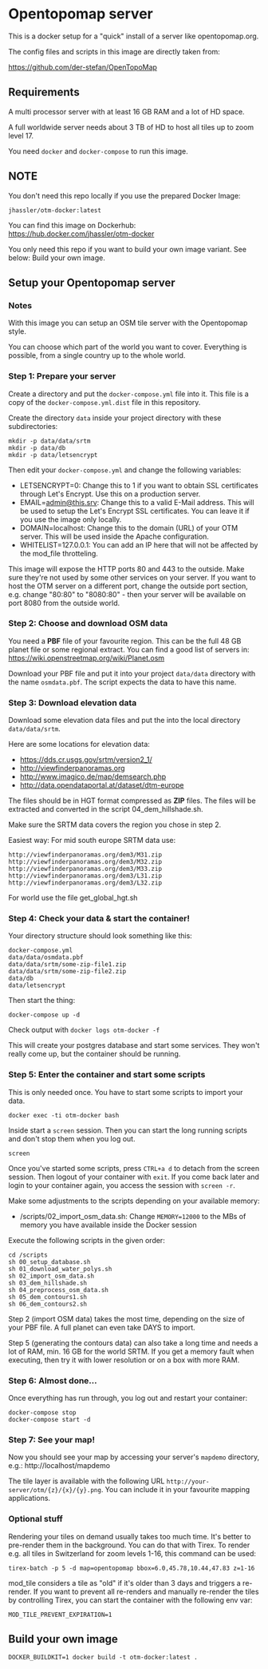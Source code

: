 # Opentopomap server

This is a docker setup for a "quick" install of a server like opentopomap.org.

The config files and scripts in this image are directly taken from:

https://github.com/der-stefan/OpenTopoMap


## Requirements

A multi processor server with at least 16 GB RAM and a lot of HD space.

A full worldwide server needs about 3 TB of HD to host all tiles up to zoom level 17.

You need `docker` and `docker-compose` to run this image.


## NOTE

You don't need this repo locally if you use the prepared Docker Image:

`jhassler/otm-docker:latest`

You can find this image on Dockerhub: https://hub.docker.com/jhassler/otm-docker

You only need this repo if you want to build your own image variant. See below: Build your own image.


## Setup your Opentopomap server

### Notes

With this image you can setup an OSM tile server with the Opentopomap style.

You can choose which part of the world you want to cover. Everything is possible, from a single country up to the whole world.


### Step 1: Prepare your server

Create a directory and put the `docker-compose.yml` file into it. This file is a copy of the `docker-compose.yml.dist` file in this repository.

Create the directory `data` inside your project directory with these subdirectories:

```
mkdir -p data/data/srtm
mkdir -p data/db
mkdir -p data/letsencrypt
```

Then edit your `docker-compose.yml` and change the following variables:

- LETSENCRYPT=0: Change this to 1 if you want to obtain SSL certificates through Let's Encrypt. Use this on a production server.
- EMAIL=admin@this.srv: Change this to a valid E-Mail address. This will be used to setup the Let's Encrypt SSL certificates. You can leave it if you use the image only locally. 
- DOMAIN=localhost: Change this to the domain (URL) of your OTM server. This will be used inside the Apache configuration.
- WHITELIST=127.0.0.1: You can add an IP here that will not be affected by the mod_file throtteling.


This image will expose the HTTP ports 80 and 443 to the outside. Make sure they're not used by some other services on your server. If you want to host the OTM server on a different port, change the outside port section, e.g. change "80:80" to "8080:80" - then your server will be available on port 8080 from the outside world.


### Step 2: Choose and download OSM data

You need a **PBF** file of your favourite region. This can be the full 48 GB planet file or some regional extract. You can find a good list of servers in: https://wiki.openstreetmap.org/wiki/Planet.osm

Download your PBF file and put it into your project `data/data` directory with the name `osmdata.pbf`. The script expects the data to have this name.


### Step 3: Download elevation data

Download some elevation data files and put the into the local directory `data/data/srtm`.

Here are some locations for elevation data:

* https://dds.cr.usgs.gov/srtm/version2_1/
* http://viewfinderpanoramas.org
* http://www.imagico.de/map/demsearch.php
* http://data.opendataportal.at/dataset/dtm-europe

The files should be in HGT format compressed as **ZIP** files. The files will be extracted and converted in the script 04_dem_hillshade.sh. 

Make sure the SRTM data covers the region you chose in step 2.

Easiest way: For mid south europe SRTM data use:

```
http://viewfinderpanoramas.org/dem3/M31.zip
http://viewfinderpanoramas.org/dem3/M32.zip
http://viewfinderpanoramas.org/dem3/M33.zip
http://viewfinderpanoramas.org/dem3/L31.zip
http://viewfinderpanoramas.org/dem3/L32.zip
```

For world use the file get_global_hgt.sh

### Step 4: Check your data & start the container!

Your directory structure should look something like this:

```
docker-compose.yml
data/data/osmdata.pbf
data/data/srtm/some-zip-file1.zip
data/data/srtm/some-zip-file2.zip
data/db
data/letsencrypt
```

Then start the thing:

`docker-compose up -d`

Check output with `docker logs otm-docker -f`

This will create your postgres database and start some services. They won't really come up, but the container should be running.


### Step 5: Enter the container and start some scripts

This is only needed once. You have to start some scripts to import your data.

`docker exec -ti otm-docker bash`

Inside start a `screen` session. Then you can start the long running scripts and don't stop them when you log out.

`screen`

Once you've started some scripts, press `CTRL+a d` to detach from the screen session. Then logout of your container with `exit`. If you come back later and login to your container again, you access the session with `screen -r`.

Make some adjustments to the scripts depending on your available memory:

* /scripts/02_import_osm_data.sh: Change `MEMORY=12000` to the MBs of memory you have available inside the Docker session

Execute the following scripts in the given order:

```
cd /scripts
sh 00_setup_database.sh
sh 01_download_water_polys.sh
sh 02_import_osm_data.sh
sh 03_dem_hillshade.sh
sh 04_preprocess_osm_data.sh
sh 05_dem_contours1.sh
sh 06_dem_contours2.sh
```

Step 2 (import OSM data) takes the most time, depending on the size of your PBF file. A full planet can even take DAYS to import.

Step 5 (generating the contours data) can also take a long time and needs a lot of RAM, min. 16 GB for the world SRTM. If you get a memory fault when executing, then try it with lower resolution or on a box with more RAM.


### Step 6: Almost done...

Once everything has run through, you log out and restart your container:

```
docker-compose stop
docker-compose start -d
```


### Step 7: See your map!

Now you should see your map by accessing your server's `mapdemo` directory, e.g.: http://localhost/mapdemo

The tile layer is available with the following URL `http://your-server/otm/{z}/{x}/{y}.png`. You can include it in your favourite mapping applications.


### Optional stuff

Rendering your tiles on demand usually takes too much time. It's better to pre-render them in the background. You can do that with Tirex. To render e.g. all tiles in Switzerland for zoom levels 1-16, this command can be used:

`tirex-batch -p 5 -d map=opentopomap bbox=6.0,45.78,10.44,47.83 z=1-16`

mod_tile considers a tile as "old" if it's older than 3 days and triggers a re-render. If you want to prevent all re-renders and manually re-render the tiles by controlling Tirex, you can start the container with the following env var:

`MOD_TILE_PREVENT_EXPIRATION=1`
 

## Build your own image

`DOCKER_BUILDKIT=1 docker build -t otm-docker:latest .`
